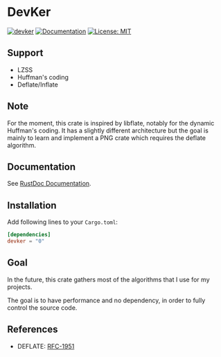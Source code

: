 # DevKer

[![devker](https://img.shields.io/crates/v/devker.svg)](https://crates.io/crates/devker)
[![Documentation](https://docs.rs/devker/badge.svg)](https://docs.rs/devker)
[![License: MIT](https://img.shields.io/badge/license-MIT-blue.svg)](LICENSE)

Support
-------

- LZSS
- Huffman's coding
- Deflate/Inflate

Note
----

For the moment, this crate is inspired by libflate, notably for the dynamic Huffman's coding.
It has a slightly different architecture but the goal is mainly to learn and implement a PNG crate which requires the deflate algorithm.

Documentation
-------------

See [RustDoc Documentation](https://docs.rs/devcore).

Installation
------------

Add following lines to your `Cargo.toml`:

```toml
[dependencies]
devker = "0"
```

Goal
----

In the future, this crate gathers most of the algorithms that I use for my projects. 

The goal is to have performance and no dependency, in order to fully control the source code.

References
----------

- DEFLATE: [RFC-1951](https://tools.ietf.org/html/rfc1951)